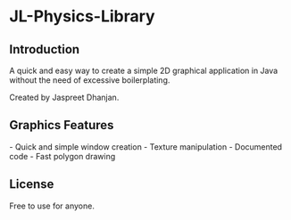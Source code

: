 # JL-Physics-Library

<h2>Introduction</h2>
A quick and easy way to create a simple 2D graphical application in Java without the need of excessive boilerplating.

Created by Jaspreet Dhanjan.

<h2>Graphics Features</h2>
- Quick and simple window creation
- Texture manipulation
- Documented code
- Fast polygon drawing

<h2>License</h2>
Free to use for anyone.
